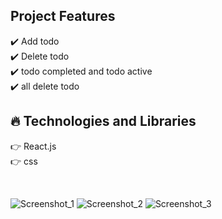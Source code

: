 ## Project Features

:heavy_check_mark: Add todo <br />
:heavy_check_mark: Delete todo <br />
:heavy_check_mark: todo completed and todo active <br />
:heavy_check_mark: all delete todo <br />

## :fire: Technologies and Libraries

:point_right: React.js <br />
:point_right: css <br />

 <br />

![Screenshot_1](https://user-images.githubusercontent.com/63242329/217496836-117a68ed-8f1b-4d1a-bf6f-ffb7d3434956.png)
![Screenshot_2](https://user-images.githubusercontent.com/63242329/217496868-d04ba7b0-54d7-41a0-afe5-4ab9be67aa2f.png)
![Screenshot_3](https://user-images.githubusercontent.com/63242329/217496875-3201af7b-6a30-4de3-b9ef-723ab57d3406.png)
